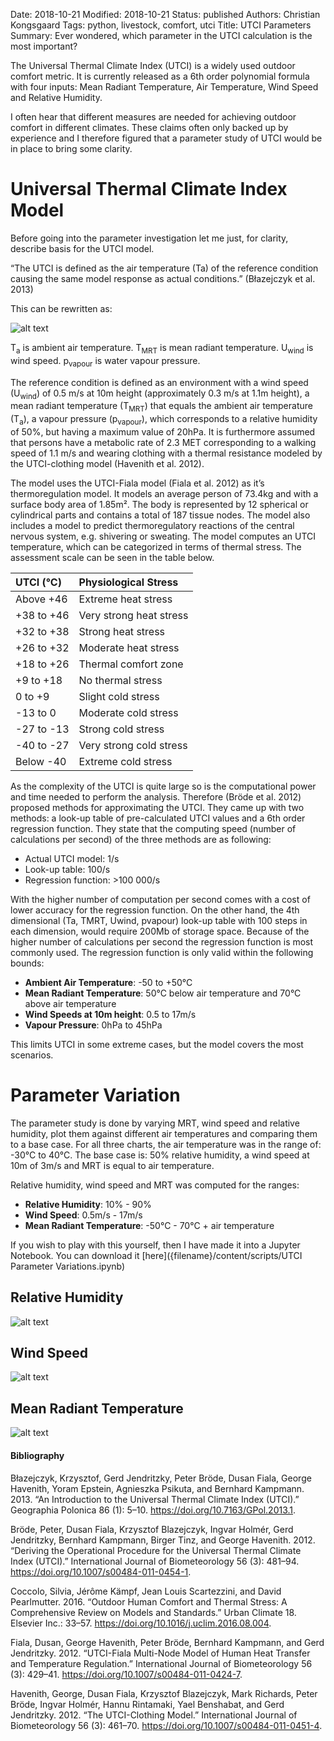 Date: 2018-10-21
Modified: 2018-10-21
Status: published
Authors: Christian Kongsgaard
Tags: python, livestock, comfort, utci
Title: UTCI Parameters
Summary: Ever wondered, which parameter in the UTCI calculation is the most important? 

The Universal Thermal Climate Index (UTCI) is a widely used outdoor comfort metric. It is currently released as a
6th order polynomial formula with four inputs: Mean Radiant Temperature, Air Temperature, Wind Speed and Relative 
Humidity. 

I often hear that different measures are needed for achieving outdoor comfort in different climates. These claims
often only backed up by experience and I therefore figured that a parameter study of UTCI would be in place to bring 
some clarity.

# Universal Thermal Climate Index Model
Before going into the parameter investigation let me just, for clarity, describe basis for the UTCI model.

“The UTCI is defined as the air temperature (Ta) of the reference condition causing the same model response as actual 
conditions.” (Błazejczyk et al. 2013)

This can be rewritten as:

![alt text]({filename}/images/utci_parameters/utci_formula.png)

T<sub>a</sub> is ambient air temperature.
T<sub>MRT</sub> is mean radiant temperature.
U<sub>wind</sub> is wind speed.
p<sub>vapour</sub> is water vapour pressure.

The reference condition is defined as an environment with a wind speed (U<sub>wind</sub>) of 0.5 m/s at 10m height 
(approximately 0.3 m/s at 1.1m height), a mean radiant temperature (T<sub>MRT</sub>) that equals the ambient air temperature (T<sub>a</sub>), 
a vapour pressure (p<sub>vapour</sub>), which corresponds to a relative humidity of 50%, but having a maximum value of 20hPa. 
It is furthermore assumed that persons have a metabolic rate of 2.3 MET corresponding to a walking speed of 1.1 m/s and 
wearing clothing with a thermal resistance modeled by the UTCI-clothing model (Havenith et al. 2012).

The model uses the UTCI-Fiala model (Fiala et al. 2012) as it’s thermoregulation model. It models an average person of 
73.4kg and with a surface body area of 1.85m². The body is represented by 12 spherical or cylindrical parts and 
contains a total of 187 tissue nodes. The model also includes a model to predict thermoregulatory reactions of the 
central nervous system, e.g. shivering or sweating. 
The model computes an UTCI temperature, which can be categorized in terms of thermal stress. The assessment scale can 
be seen in the table below.

| UTCI (°C)     | Physiological Stress      |
|:---------     |:------------------------- |
| Above +46     | Extreme heat stress       |
| +38 to +46    | Very strong heat stress   |
| +32 to +38    | Strong heat stress        |
| +26 to +32    | Moderate heat stress      |
| +18 to +26    | Thermal comfort zone      |
| +9 to +18     | No thermal stress         |
| 0 to +9       | Slight cold stress        |
| -13 to 0      | Moderate cold stress      |
| -27 to -13    | Strong cold stress        |
| -40 to -27    | Very strong cold stress   |
| Below -40     | Extreme cold stress       |

As the complexity of the UTCI is quite large so is the computational power and time needed to perform the analysis. 
Therefore (Bröde et al. 2012) proposed methods for approximating the UTCI. 
They came up with two methods: a look-up table of pre-calculated UTCI values and a 6th order regression function. 
They state that the computing speed (number of calculations per second) of the three methods are as following:

* Actual UTCI model: 1/s 
* Look-up table: 100/s
* Regression function: >100 000/s

With the higher number of computation per second comes with a cost of lower accuracy for the regression function. 
On the other hand, the 4th dimensional (Ta, TMRT, Uwind, pvapour) look-up table with 100 steps in each dimension, 
would require 200Mb of storage space. Because of the higher number of calculations per second the regression function 
is most commonly used. The regression function is only valid within the following bounds:

* **Ambient Air Temperature**: -50 to +50°C
* **Mean Radiant Temperature**: 50°C below air temperature and 70°C above air temperature
* **Wind Speeds at 10m height**: 0.5 to 17m/s
* **Vapour Pressure**: 0hPa to 45hPa

This limits UTCI in some extreme cases, but the model covers the most scenarios.   

# Parameter Variation

The parameter study is done by varying MRT, wind speed and relative humidity, plot them against different air 
temperatures and comparing them to a base case.
For all three charts, the air temperature was in the range of: -30°C to 40°C.
The base case is: 50% relative humidity, a wind speed at 10m of 3m/s and MRT is equal to air temperature.

Relative humidity, wind speed and MRT was computed for the ranges:

* **Relative Humidity**: 10% - 90%
* **Wind Speed**: 0.5m/s - 17m/s
* **Mean Radiant Temperature**: -50°C - 70°C + air temperature

If you wish to play with this yourself, then I have made it into a Jupyter Notebook. 
You can download it [here]({filename}/content/scripts/UTCI Parameter Variations.ipynb)

## Relative Humidity

![alt text]({filename}/images/utci_parameters/utci_relhum.png)


## Wind Speed

![alt text]({filename}/images/utci_parameters/utci_wind.png)

## Mean Radiant Temperature

![alt text]({filename}/images/utci_parameters/utci_mrt.png)


#### Bibliography

Błazejczyk, Krzysztof, Gerd Jendritzky, Peter Bröde, Dusan Fiala, George Havenith, Yoram Epstein, Agnieszka Psikuta, 
and Bernhard Kampmann. 
    2013. 
    “An Introduction to the Universal Thermal Climate Index (UTCI).” 
    Geographia Polonica 86 (1): 5–10. https://doi.org/10.7163/GPol.2013.1.

Bröde, Peter, Dusan Fiala, Krzysztof Blazejczyk, Ingvar Holmér, Gerd Jendritzky, Bernhard Kampmann, Birger Tinz, and George Havenith. 
    2012. 
    “Deriving the Operational Procedure for the Universal Thermal Climate Index (UTCI).” 
    International Journal of Biometeorology 56 (3): 481–94. https://doi.org/10.1007/s00484-011-0454-1.
   
Coccolo, Silvia, Jérôme Kämpf, Jean Louis Scartezzini, and David Pearlmutter. 
    2016. 
    “Outdoor Human Comfort and Thermal Stress: A Comprehensive Review on Models and Standards.” 
    Urban Climate 18. Elsevier Inc.: 33–57. https://doi.org/10.1016/j.uclim.2016.08.004.

Fiala, Dusan, George Havenith, Peter Bröde, Bernhard Kampmann, and Gerd Jendritzky. 
    2012. 
    “UTCI-Fiala Multi-Node Model of Human Heat Transfer and Temperature Regulation.” 
    International Journal of Biometeorology 56 (3): 429–41. https://doi.org/10.1007/s00484-011-0424-7.

Havenith, George, Dusan Fiala, Krzysztof Blazejczyk, Mark Richards, Peter Bröde, Ingvar Holmér, Hannu Rintamaki, Yael Benshabat, and Gerd Jendritzky. 
    2012. 
    “The UTCI-Clothing Model.” 
    International Journal of Biometeorology 56 (3): 461–70. https://doi.org/10.1007/s00484-011-0451-4.

